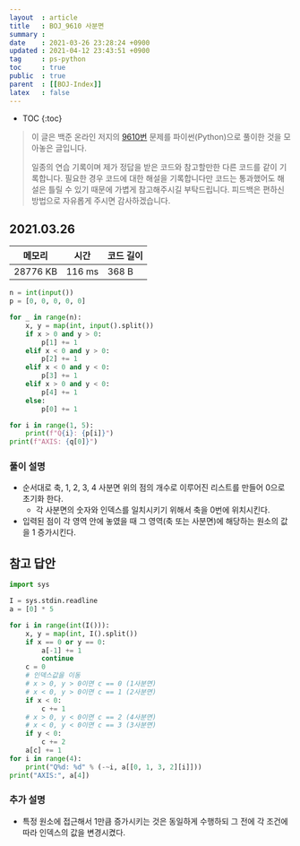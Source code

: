 ```yaml
---
layout  : article
title   : BOJ_9610 사분면
summary : 
date    : 2021-03-26 23:28:24 +0900
updated : 2021-04-12 23:43:51 +0900
tag     : ps-python
toc     : true
public  : true
parent  : [[BOJ-Index]]
latex   : false
---
```

* TOC
{:toc}

>이 글은 백준 온라인 저지의 [9610번](https://www.acmicpc.net/problem/9610) 문제를 파이썬(Python)으로 풀이한 것을 모아놓은 글입니다.
>
> 일종의 연습 기록이며 제가 정답을 받은 코드와 참고할만한 다른 코드를 같이 기록합니다. 필요한 경우 코드에 대한 해설을 기록합니다만 코드는 통과했어도 해설은 틀릴 수 있기 때문에 가볍게 참고해주시길 부탁드립니다. 피드백은 편하신 방법으로 자유롭게 주시면 감사하겠습니다.

## 2021.03.26

| 메모리    | 시간   | 코드 길이 |
| --------- | -----  | --------- |
| 28776 KB  | 116 ms | 368 B     |

```python
n = int(input())
p = [0, 0, 0, 0, 0]

for _ in range(n):
    x, y = map(int, input().split())
    if x > 0 and y > 0:
        p[1] += 1
    elif x < 0 and y > 0:
        p[2] += 1
    elif x < 0 and y < 0:
        p[3] += 1
    elif x > 0 and y < 0:
        p[4] += 1
    else:
        p[0] += 1

for i in range(1, 5):
    print(f"Q{i}: {p[i]}")
print(f"AXIS: {q[0]}")
```

### 풀이 설명

* 순서대로 축, 1, 2, 3, 4 사분면 위의 점의 개수로 이루어진 리스트를 만들어 0으로 초기화 한다.
    * 각 사분면의 숫자와 인덱스를 일치시키기 위해서 축을 0번에 위치시킨다.
* 입력된 점이 각 영역 안에 놓였을 때 그 영역(축 또는 사분면)에 해당하는 원소의 값을 1 증가시킨다.

## 참고 답안

```python
import sys

I = sys.stdin.readline
a = [0] * 5

for i in range(int(I())):
    x, y = map(int, I().split())
    if x == 0 or y == 0:
        a[-1] += 1
        continue
    c = 0
    # 인덱스값을 이동
    # x > 0, y > 0이면 c == 0 (1사분면)
    # x < 0, y > 0이면 c == 1 (2사분면)
    if x < 0:
        c += 1
    # x > 0, y < 0이면 c == 2 (4사분면)
    # x < 0, y < 0이면 c == 3 (3사분면)
    if y < 0:
        c += 2
    a[c] += 1
for i in range(4):
    print("Q%d: %d" % (-~i, a[[0, 1, 3, 2][i]]))
print("AXIS:", a[4])
```

### 추가 설명

* 특정 원소에 접근해서 1만큼 증가시키는 것은 동일하게 수행하되 그 전에 각 조건에 따라 인덱스의 값을 변경시켰다.

